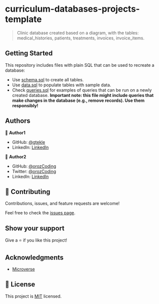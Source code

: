 # curriculum-databases-projects-template

> Clinic database created based on a diagram, with the tables: medical_histories, patients, treatments, invoices, invoice_items.

## Getting Started

This repository includes files with plain SQL that can be used to recreate a database:

- Use [schema.sql](./schema.sql) to create all tables.
- Use [data.sql](./data.sql) to populate tables with sample data.
- Check [queries.sql](./queries.sql) for examples of queries that can be run on a newly created database. **Important note: this file might include queries that make changes in the database (e.g., remove records). Use them responsibly!**


## Authors

👤 **Author1**

- GitHub: [@gtekle](https://github.com/gtekle)
- LinkedIn: [LinkedIn](https://linkedin.com/in/gtekle)

👤 **Author2**

- GitHub: [@orozCoding](https://github.com/orozCoding)
- Twitter: [@orozCoding](https://twitter.com/orozCoding)
- LinkedIn: [LinkedIn](https://linkedin.com/in/angel-orozco)

## 🤝 Contributing

Contributions, issues, and feature requests are welcome!

Feel free to check the [issues page](../../issues/).

## Show your support

Give a ⭐️ if you like this project!

## Acknowledgments

- [Microverse](https://www.microverse.org/)

## 📝 License

This project is [MIT](./MIT.md) licensed.
